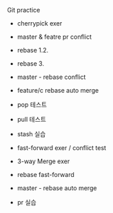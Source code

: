 Git practice
- cherrypick exer
- master & featre  pr conflict
- rebase 1.2.
- rebase 3.
- master - rebase conflict
- feature/c rebase auto merge

- pop 테스트
- pull 테스트
- stash 실습


- fast-forward exer / conflict test
- 3-way Merge exer

- rebase fast-forward

- master - rebase auto merge

- pr 실습
